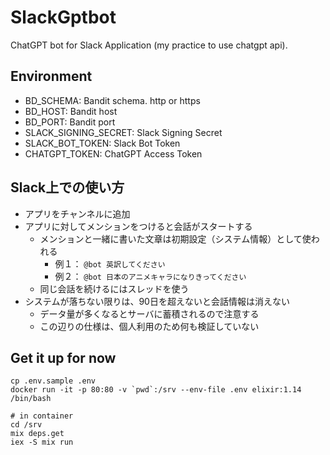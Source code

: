 # SlackGptbot

ChatGPT bot for Slack Application (my practice to use chatgpt api).


## Environment

- BD_SCHEMA: Bandit schema. http or https
- BD_HOST: Bandit host
- BD_PORT: Bandit port
- SLACK_SIGNING_SECRET: Slack Signing Secret
- SLACK_BOT_TOKEN: Slack Bot Token
- CHATGPT_TOKEN: ChatGPT Access Token



## Slack上での使い方

- アプリをチャンネルに追加
- アプリに対してメンションをつけると会話がスタートする
  - メンションと一緒に書いた文章は初期設定（システム情報）として使われる
    - 例１： `@bot 英訳してください`
    - 例２： `@bot 日本のアニメキャラになりきってください`
  - 同じ会話を続けるにはスレッドを使う
- システムが落ちない限りは、90日を超えないと会話情報は消えない
  - データ量が多くなるとサーバに蓄積されるので注意する
  - この辺りの仕様は、個人利用のため何も検証していない


## Get it up for now

```
cp .env.sample .env
docker run -it -p 80:80 -v `pwd`:/srv --env-file .env elixir:1.14 /bin/bash

# in container
cd /srv
mix deps.get
iex -S mix run
```


